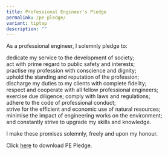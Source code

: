 ```yaml
---
title: Professional Engineer's Pledge
permalink: /pe-pledge/
variant: tiptap
description: ""
---
```

<p>As a professional engineer, I solemnly pledge to:</p>
<p>dedicate my service to the development of society;
<br>act with prime regard to public safety and interests;
<br>practise my profession with conscience and dignity;
<br>uphold the standing and reputation of the profession;
<br>discharge my duties to my clients with complete fidelity;
<br>respect and cooperate with all fellow professional engineers;
<br>exercise due diligence; comply with laws and regulations;
<br>adhere to the code of professional conduct;
<br>strive for the efficient and economic use of natural resources;
<br>minimise the impact of engineering works on the environment;
<br>and constantly strive to upgrade my skills and knowledge.</p>
<p>I make these promises solemnly, freely and upon my honour.</p>
<p>Click <a href="/files/PE_Pledge.pdf" rel="noopener nofollow" target="_blank">here</a> to
download PE Pledge.</p>